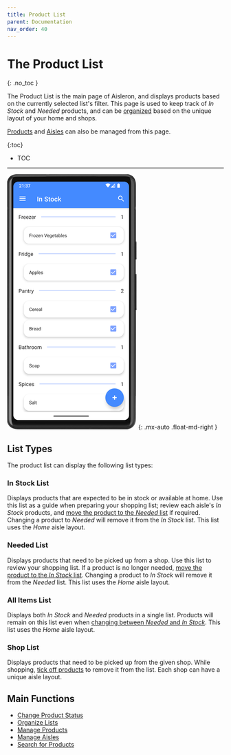 ```yaml
---
title: Product List
parent: Documentation
nav_order: 40
---
```


# The Product List
{: .no_toc }

The Product List is the main page of Aisleron, and displays products based on the currently selected list's filter. This page is used to keep track of *In Stock* and *Needed* products, and can be [organized](/docs/documentation/organize-lists) based on the unique layout of your home and shops.

[Products](/docs/documentation/manage-products) and [Aisles](/docs/documentation/manage-aisles) can also be managed from this page.

{:toc}
* TOC

---

![Product List](/assets/images/screenshots/alr-030-sample-items-list.png)
{: .mx-auto .float-md-right }

## List Types

The product list can display the following list types: 

### In Stock List

Displays products that are expected to be in stock or available at home. Use this list as a guide when preparing your shopping list; review each aisle's *In Stock* products, and [move the product to the *Needed* list](/docs/documentation/product-status) if required. Changing a product to *Needed* will remove it from the *In Stock* list. This list uses the *Home* aisle layout.

### Needed List

Displays products that need to be picked up from a shop. Use this list to review your shopping list. If a product is no longer needed, [move the product to the *In Stock* list](/docs/documentation/product-status). Changing a product to *In Stock* will remove it from the *Needed* list. This list uses the *Home* aisle layout.

### All Items List

Displays both *In Stock* and *Needed* products in a single list. Products will remain on this list even when [changing between *Needed* and *In Stock*](/docs/documentation/product-status). This list uses the *Home* aisle layout.

### Shop List 

Displays products that need to be picked up from the given shop. While shopping, [tick off products](/docs/documentation/product-status) to remove it from the list. Each shop can have a unique aisle layout. 

## Main Functions

* [Change Product Status](/docs/documentation/product-status)
* [Organize Lists](/docs/documentation/organize-lists)
* [Manage Products](/docs/documentation/manage-products)
* [Manage Aisles](/docs/documentation/manage-aisles)
* [Search for Products](/docs/documentation/product-search)